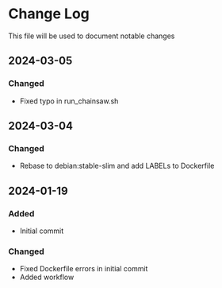 # Change Log
<!-- markdownlint-disable MD024 -->
<!-- markdownlint-disable MD033 -->
This file will be used to document notable changes

## 2024-03-05

### Changed

- Fixed typo in run_chainsaw.sh

## 2024-03-04

### Changed

- Rebase to debian:stable-slim and add LABELs to Dockerfile

## 2024-01-19

### Added

- Initial commit

### Changed

- Fixed Dockerfile errors in initial commit
- Added workflow


